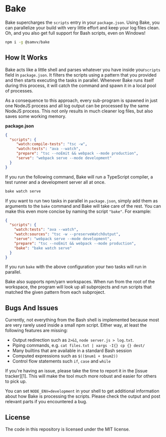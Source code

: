 Bake
====

Bake supercharges the `scripts` entry in your `package.json`. Using Bake, you
can parallelize your build with very little effort and keep your log files
clean. Oh, and you also get full support for Bash scripts, even on Windows!

```bash
npm i -g @samvv/bake
```

## How It Works

Bake acts like a little shell and parses whatever you have inside your`scripts`
field in `package.json`. It filters the scripts using a pattern that you
provided and then starts executing the tasks in parallel. Whenever Bake runs
itself during this process, it will catch the command and spawn it in a local 
pool of processes.

As a consequence to this approach, every sub-program is spawned in just one
NodeJS process and all log output can be processed by the same NodeJS process.
This not only results in much cleaner log files, but also saves some working
memory.

**package.json**
```json
{
  "scripts": {
     "watch:compile-tests": "tsc -w",
     "watch:tests": "ava --watch",
     "prepare": "tsc --noEmit && webpack --mode production",
     "serve": "webpack serve --mode development"
  }
}
```

If you run the following command, Bake will run a TypeScript compiler, a test
runner and a development server all at once.

```sh
bake watch serve
```

If you want to run two tasks in parallel in `package.json`, simply add them as
arguments to the `bake` command and Bake will take care of the rest. You can
make this even more concise by naming the script `"bake"`.  For example:

```json
{
  "scripts": {
    "watch:tests": "ava --watch",
    "watch:sources": "tsc -w --preserveWatchOutput",
    "serve": "webpack serve --mode development",
    "prepare": "tsc --noEmit && webpack --mode production",
    "bake": "bake watch serve"
  }
}
```

If you run `bake` with the above configuration your two tasks will run in
parallel.

Bake also supports npm/yarn workspaces. When run from the root of the
workspace, the program will look up all subprojects and run scripts that
matched the given pattern from each subproject.

## Bugs And Issues

Currently, not everything from the Bash shell is implemented because most are
very rarely used inside a small npm script. Either way, at least the following
features are missing:

 - Output redirection such as `2>&1`, `node server.js > log.txt`.
 - Piping commands, e.g. `cat files.txt | xargs -I{} cp {} dest/`
 - Many builtins that are available in a standard Bash session
 - Computed expressions such as `$(($num1 + $num2))`
 - Control flow statements such `if`, `case` and `while`

If you're having an issue, please take the time to report it in the [issue
tracker][1]. This will make the tool much more robust and easier for others to
pick up.

You can set `NODE_ENV=development` in your shell to get additional information
about how Bake is processing the scripts. Please check the output and post
relevant parts if you encountered a bug.

## License

The code in this repository is licensed under the MIT license.

